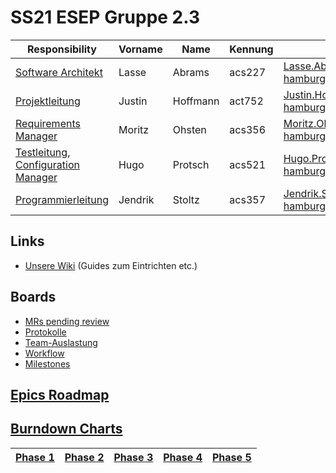 # SS21 ESEP Gruppe 2.3

| Responsibility| Vorname | Name     | Kennung | Email |
|---|---------|----------|---|---------|
| [Software Architekt](https://git.haw-hamburg.de/groups/ss21-esep-gruppe-2.3/-/epics?label_name%5B%5D=responsibility%3A%3AArchitekturleitung) | Lasse   | Abrams   | acs227  | Lasse.Abrams@haw-hamburg.de |
| [Projektleitung](https://git.haw-hamburg.de/groups/ss21-esep-gruppe-2.3/-/epics?label_name%5B%5D=responsibility%3A%3AProjektleitung) | Justin  | Hoffmann | act752  | Justin.Hoffmann@haw-hamburg.de |
| [Requirements Manager](https://git.haw-hamburg.de/groups/ss21-esep-gruppe-2.3/-/epics?label_name%5B%5D=responsibility%3A%3ARequirements+Manager) | Moritz  | Ohsten   | acs356  | Moritz.Ohsten@haw-hamburg.de |
| [Testleitung](https://git.haw-hamburg.de/groups/ss21-esep-gruppe-2.3/-/epics?label_name%5B%5D=responsibility%3A%3ATestleitung), [Configuration Manager](https://git.haw-hamburg.de/groups/ss21-esep-gruppe-2.3/-/epics?label_name%5B%5D=responsibility%3A%3AConfiguration+Manager) | Hugo    | Protsch  | acs521  | Hugo.Protsch@haw-hamburg.de |
| [Programmierleitung](https://git.haw-hamburg.de/groups/ss21-esep-gruppe-2.3/-/epics?label_name%5B%5D=responsibility%3A%3AProgrammierleitung) | Jendrik | Stoltz   | acs357  | Jendrik.Stoltz@haw-hamburg.de |

## Links
- [Unsere Wiki](https://git.haw-hamburg.de/groups/ss21-esep-gruppe-2.3/-/wikis/home) (Guides zum Eintrichten etc.)

## Boards

- [MRs pending review](https://git.haw-hamburg.de/groups/ss21-esep-gruppe-2.3/-/merge_requests?scope=all&utf8=%E2%9C%93&state=opened&label_name[]=workflow%3A%3Apending%20review)
- [Protokolle](https://git.haw-hamburg.de/groups/ss21-esep-gruppe-2.3/-/boards/2107?&label_name[]=Protokoll)
- [Team-Auslastung](https://git.haw-hamburg.de/groups/ss21-esep-gruppe-2.3/-/boards/2109)
- [Workflow](https://git.haw-hamburg.de/groups/ss21-esep-gruppe-2.3/-/boards/2110)
- [Milestones](https://git.haw-hamburg.de/groups/ss21-esep-gruppe-2.3/-/boards/2108)

## [Epics Roadmap](https://git.haw-hamburg.de/groups/ss21-esep-gruppe-2.3/-/roadmap?state=all&sort=end_date_asc)

## [Burndown Charts](https://git.haw-hamburg.de/groups/ss21-esep-gruppe-2.3/-/milestones)
| [Phase 1](https://git.haw-hamburg.de/groups/ss21-esep-gruppe-2.3/-/milestones/1) | [Phase 2](https://git.haw-hamburg.de/groups/ss21-esep-gruppe-2.3/-/milestones/2) |[Phase 3](https://git.haw-hamburg.de/groups/ss21-esep-gruppe-2.3/-/milestones/3) |[Phase 4](https://git.haw-hamburg.de/groups/ss21-esep-gruppe-2.3/-/milestones/4) |[Phase 5](https://git.haw-hamburg.de/groups/ss21-esep-gruppe-2.3/-/milestones/5) |
|---|---|---|---|---|
